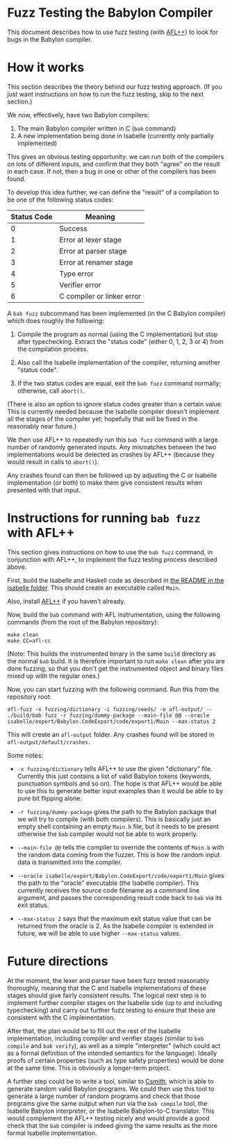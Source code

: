 # Fuzz Testing the Babylon Compiler

This document describes how to use fuzz testing (with
[AFL++](https://github.com/AFLplusplus/AFLplusplus)) to look for bugs
in the Babylon compiler.

# How it works

This section describes the theory behind our fuzz testing approach.
(If you just want instructions on how to run the fuzz testing, skip to
the next section.)

We now, effectively, have two Babylon compilers:

1. The main Babylon compiler written in C (`bab` command)
2. A new implementation being done in Isabelle (currently only
   partially implemented)

This gives an obvious testing opportunity: we can run both of the
compilers on lots of different inputs, and confirm that they both
"agree" on the result in each case. If not, then a bug in one or other
of the compilers has been found.

To develop this idea further, we can define the "result" of a
compilation to be one of the following status codes:

| Status Code | Meaning |
| --- | --- |
| 0 | Success |
| 1 | Error at lexer stage |
| 2 | Error at parser stage |
| 3 | Error at renamer stage |
| 4 | Type error |
| 5 | Verifier error |
| 6 | C compiler or linker error |

A `bab fuzz` subcommand has been implemented (in the C Babylon
compiler) which does roughly the following:

1. Compile the program as normal (using the C implementation) but stop
   after typechecking. Extract the "status code" (either 0, 1, 2, 3 or
   4) from the compilation process.

2. Also call the Isabelle implementation of the compiler, returning
   another "status code".

3. If the two status codes are equal, exit the `bab fuzz` command
   normally; otherwise, call `abort()`.

(There is also an option to ignore status codes greater than a certain
value. This is currently needed because the Isabelle compiler doesn't
implement all the stages of the compiler yet; hopefully that will be
fixed in the reasonably near future.)

We then use AFL++ to repeatedly run this `bab fuzz` command with a
large number of randomly generated inputs. Any mismatches between the
two implementations would be detected as crashes by AFL++ (because
they would result in calls to `abort()`).

Any crashes found can then be followed up by adjusting the C or
Isabelle implementation (or both) to make them give consistent results
when presented with that input.


# Instructions for running `bab fuzz` with AFL++

This section gives instructions on how to use the `bab fuzz` command,
in conjunction with AFL++, to implement the fuzz testing process
described above.

First, build the Isabelle and Haskell code as described in [the README
in the isabelle folder](../isabelle/README.md). This should create an
executable called `Main`.

Also, install [AFL++](https://github.com/AFLplusplus/AFLplusplus) if
you haven't already.

Now, build the `bab` command with AFL instrumentation, using the
following commands (from the root of the Babylon repository):

```
make clean
make CC=afl-cc
```

(Note: This builds the instrumented binary in the same `build`
directory as the normal `bab` build. It is therefore important to run
`make clean` after you are done fuzzing, so that you don't get the
instrumented object and binary files mixed up with the regular ones.)

Now, you can start fuzzing with the following command. Run this from
the repository root:

```
afl-fuzz -x fuzzing/dictionary -i fuzzing/seeds/ -o afl-output/ -- ./build/bab fuzz -r fuzzing/dummy-package --main-file @@ --oracle isabelle/export/Babylon.CodeExport/code/export1/Main --max-status 2
```

This will create an `afl-output` folder. Any crashes found will be
stored in `afl-output/default/crashes`.

Some notes:

 - `-x fuzzing/dictionary` tells AFL++ to use the given "dictionary"
   file. Currently this just contains a list of valid Babylon tokens
   (keywords, punctuation symbols and so on). The hope is that AFL++
   would be able to use this to generate better input examples than it
   would be able to by pure bit flipping alone.

 - `-r fuzzing/dummy-package` gives the path to the Babylon package
   that we will try to compile (with both compilers). This is
   basically just an empty shell containing an empty `Main.b` file,
   but it needs to be present otherwise the `bab` compiler would not
   be able to work properly.

 - `--main-file @@` tells the compiler to override the contents of
   `Main.b` with the random data coming from the fuzzer. This is how
   the random input data is transmitted into the compiler.

 - `--oracle isabelle/export/Babylon.CodeExport/code/export1/Main`
   gives the path to the "oracle" executable (the Isabelle compiler).
   This currently receives the source code filename as a command line
   argument, and passes the corresponding result code back to `bab`
   via its exit status.

 - `--max-status 2` says that the maximum exit status value that can
   be returned from the oracle is 2. As the Isabelle compiler is
   extended in future, we will be able to use higher `--max-status`
   values.


# Future directions

At the moment, the lexer and parser have been fuzz tested reasonably
thoroughly, meaning that the C and Isabelle implementations of these
stages should give fairly consistent results. The logical next step is
to implement further compiler stages on the Isabelle side (up to and
including typechecking) and carry out further fuzz testing to ensure
that these are consistent with the C implementation.

After that, the plan would be to fill out the rest of the Isabelle
implementation, including compiler and verifier stages (similar to
`bab compile` and `bab verify`), as well as a simple "interpreter"
(which could act as a formal definition of the intended semantics for
the language). Ideally proofs of certain properties (such as type
safety properties) would be done at the same time. This is obviously a
longer-term project.

A further step could be to write a tool, similar to
[Csmith](https://github.com/csmith-project/csmith), which is able to
generate random valid Babylon programs. We could then use this tool to
generate a large number of random programs and check that those
programs give the same output when run via the `bab compile` tool, the
Isabelle Babylon interpreter, or the Isabelle Babylon-to-C translator.
This would complement the AFL++ testing nicely and would provide a
good check that the `bab` compiler is indeed giving the same results
as the more formal Isabelle implementation.
